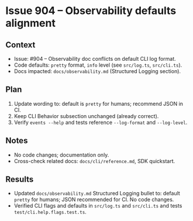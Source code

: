 # Issue 904 – Observability defaults alignment

## Context

- Issue: #904 – Observability doc conflicts on default CLI log format.
- Code defaults: `pretty` format, `info` level (see `src/log.ts`, `src/cli.ts`).
- Docs impacted: `docs/observability.md` (Structured Logging section).

## Plan

1. Update wording to: default is `pretty` for humans; recommend JSON in CI.
2. Keep CLI Behavior subsection unchanged (already correct).
3. Verify `events --help` and tests reference `--log-format` and `--log-level`.

## Notes

- No code changes; documentation only.
- Cross-check related docs: `docs/cli/reference.md`, SDK quickstart.

## Results

- Updated `docs/observability.md` Structured Logging bullet to: default `pretty` for humans; JSON recommended for CI. No code changes.
- Verified CLI flags and defaults in `src/log.ts` and `src/cli.ts` and tests `test/cli.help.flags.test.ts`.
